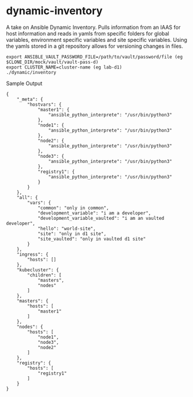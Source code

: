 # dynamic-inventory
A take on Ansible Dynamic Inventory.  Pulls information from an IAAS for host information and reads in yamls from specific folders for global variables, environment specific variables and site specific variables.   Using the yamls stored in a git repository allows for versioning changes in files.

```
export ANSIBLE_VAULT_PASSWORD_FILE=/path/to/vault/password/file (eg $CLONE_DIR/mock/vault/vault-pass-d)
export CLUSTER_NAME=cluster-name (eg lab-d1)
./dynamic/inventory
```

Sample Output
```
{
    "_meta": {
        "hostvars": {
            "master1": {
                "ansible_python_interprete": "/usr/bin/python3"
            }, 
            "node1": {
                "ansible_python_interprete": "/usr/bin/python3"
            }, 
            "node2": {
                "ansible_python_interprete": "/usr/bin/python3"
            }, 
            "node3": {
                "ansible_python_interprete": "/usr/bin/python3"
            }, 
            "registry1": {
                "ansible_python_interprete": "/usr/bin/python3"
            }
        }
    }, 
    "all": {
        "vars": {
            "common": "only in common", 
            "development_variable": "i am a developer", 
            "development_variable_vaulted": "i am an vaulted developer", 
            "hello": "world-site", 
            "site": "only in d1 site", 
            "site_vaulted": "only in vaulted d1 site"
        }
    }, 
    "ingress": {
        "hosts": []
    }, 
    "kubecluster": {
        "children": [
            "masters", 
            "nodes"
        ]
    }, 
    "masters": {
        "hosts": [
            "master1"
        ]
    }, 
    "nodes": {
        "hosts": [
            "node1", 
            "node3", 
            "node2"
        ]
    }, 
    "registry": {
        "hosts": [
            "registry1"
        ]
    }
}
```
